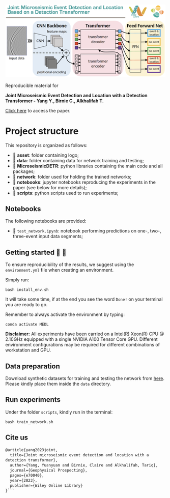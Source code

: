 ![LOGO](./asset/MEDL_with_DETR_Logo.png)


Reproducible material for

**Joint Microseismic Event Detection and Location with a Detection Transformer - Yang Y., Birnie C., Alkhalifah T.**

[Click here]([https://github.com/DeepWave-KAUST](https://onlinelibrary.wiley.com/doi/10.1111/1365-2478.70040?af=R)) to access the paper.


# Project structure
This repository is organized as follows:

* :open_file_folder: **asset**: folder containing logo;
* :open_file_folder: **data**: folder containing data for network training and testing;
* :open_file_folder: **MicroseismicDETR**: python libraries containing the main code and all packages;
* :open_file_folder: **network**: folder used for holding the trained networks;
* :open_file_folder: **notebooks**: jupyter notebooks reproducing the experiments in the paper (see below for more details);
* :open_file_folder: **scripts**: python scripts used to run experiments;


## Notebooks
The following notebooks are provided:

- :orange_book: ``test_network.ipynb``: notebook performing predictions on one-, two-, three-event input data segments;


## Getting started :space_invader: :robot:
To ensure reproducibility of the results, we suggest using the `environment.yml` file when creating an environment.

Simply run:
```
bash install_env.sh
```
It will take some time, if at the end you see the word `Done!` on your terminal you are ready to go. 

Remember to always activate the environment by typing:
```
conda activate MEDL
```

**Disclaimer:** All experiments have been carried on a Intel(R) Xeon(R) CPU @ 2.10GHz equipped with a single NVIDIA A100 Tensor Core GPU. Different environment configurations may be required for different combinations of workstation and GPU.


## Data preparation
Download synthetic datasets for training and testing the network from [here](https://zenodo.org/records/13851927). Please kindly place them inside the ```data``` directory.


## Run experiments
Under the folder ```scripts```, kindly run in the terminal:
```
bash train_network.sh
```


## Cite us 
```
@article{yang2023joint,
  title={Joint microseismic event detection and location with a detection transformer},
  author={Yang, Yuanyuan and Birnie, Claire and Alkhalifah, Tariq},
  journal={Geophysical Prospecting},
  pages={e70040},
  year={2023},
  publisher={Wiley Online Library}
}```
